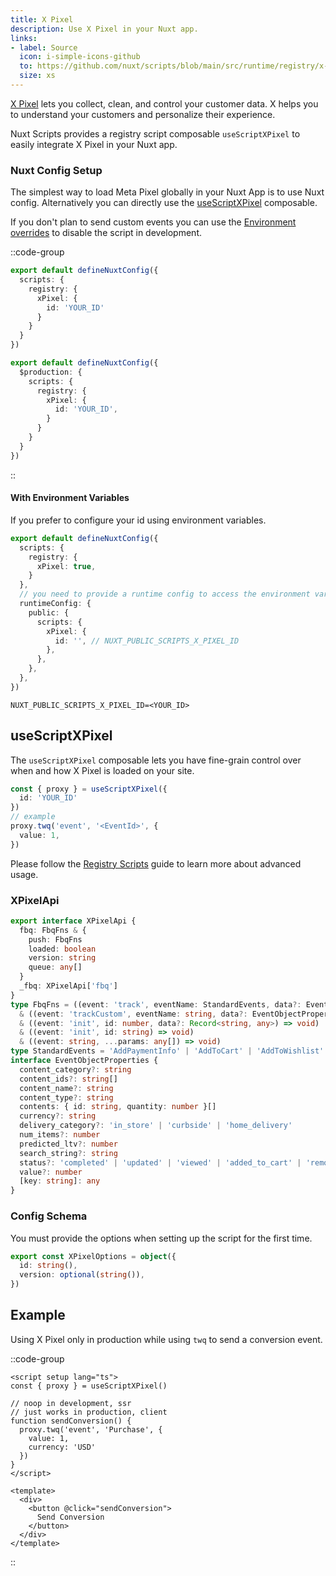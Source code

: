 ```yaml
---
title: X Pixel
description: Use X Pixel in your Nuxt app.
links:
- label: Source
  icon: i-simple-icons-github
  to: https://github.com/nuxt/scripts/blob/main/src/runtime/registry/x-pixel.ts
  size: xs
---
```


[X Pixel](https://x.com/) lets you collect, clean, and control your customer data. X helps you to understand your customers and personalize their experience.

Nuxt Scripts provides a registry script composable `useScriptXPixel` to easily integrate X Pixel in your Nuxt app.

### Nuxt Config Setup

The simplest way to load Meta Pixel globally in your Nuxt App is to use Nuxt config. Alternatively you can directly
use the [useScriptXPixel](#useScriptXPixel) composable.

If you don't plan to send custom events you can use the [Environment overrides](https://nuxt.com/docs/getting-started/configuration#environment-overrides) to
disable the script in development.

::code-group

```ts [Always enabled]
export default defineNuxtConfig({
  scripts: {
    registry: {
      xPixel: {
        id: 'YOUR_ID'
      }
    }
  }
})
```

```ts [Production only]
export default defineNuxtConfig({
  $production: {
    scripts: {
      registry: {
        xPixel: {
          id: 'YOUR_ID',
        }
      }
    }
  }
})
```

::

#### With Environment Variables

If you prefer to configure your id using environment variables.

```ts [nuxt.config.ts]
export default defineNuxtConfig({
  scripts: {
    registry: {
      xPixel: true,
    }
  },
  // you need to provide a runtime config to access the environment variables
  runtimeConfig: {
    public: {
      scripts: {
        xPixel: {
          id: '', // NUXT_PUBLIC_SCRIPTS_X_PIXEL_ID
        },
      },
    },
  },
})
```

```text [.env]
NUXT_PUBLIC_SCRIPTS_X_PIXEL_ID=<YOUR_ID>
```

## useScriptXPixel

The `useScriptXPixel` composable lets you have fine-grain control over when and how X Pixel is loaded on your site.

```ts
const { proxy } = useScriptXPixel({
  id: 'YOUR_ID'
})
// example
proxy.twq('event', '<EventId>', {
  value: 1,
})
```

Please follow the [Registry Scripts](/docs/guides/registry-scripts) guide to learn more about advanced usage.

### XPixelApi

```ts
export interface XPixelApi {
  fbq: FbqFns & {
    push: FbqFns
    loaded: boolean
    version: string
    queue: any[]
  }
  _fbq: XPixelApi['fbq']
}
type FbqFns = ((event: 'track', eventName: StandardEvents, data?: EventObjectProperties) => void)
  & ((event: 'trackCustom', eventName: string, data?: EventObjectProperties) => void)
  & ((event: 'init', id: number, data?: Record<string, any>) => void)
  & ((event: 'init', id: string) => void)
  & ((event: string, ...params: any[]) => void)
type StandardEvents = 'AddPaymentInfo' | 'AddToCart' | 'AddToWishlist' | 'CompleteRegistration' | 'Contact' | 'CustomizeProduct' | 'Donate' | 'FindLocation' | 'InitiateCheckout' | 'Lead' | 'Purchase' | 'Schedule' | 'Search' | 'StartTrial' | 'SubmitApplication' | 'Subscribe' | 'ViewContent'
interface EventObjectProperties {
  content_category?: string
  content_ids?: string[]
  content_name?: string
  content_type?: string
  contents: { id: string, quantity: number }[]
  currency?: string
  delivery_category?: 'in_store' | 'curbside' | 'home_delivery'
  num_items?: number
  predicted_ltv?: number
  search_string?: string
  status?: 'completed' | 'updated' | 'viewed' | 'added_to_cart' | 'removed_from_cart' | string
  value?: number
  [key: string]: any
}
```

### Config Schema

You must provide the options when setting up the script for the first time.

```ts
export const XPixelOptions = object({
  id: string(),
  version: optional(string()),
})
```

## Example

Using X Pixel only in production while using `twq` to send a conversion event.

::code-group

```vue [ConversionButton.vue]
<script setup lang="ts">
const { proxy } = useScriptXPixel()

// noop in development, ssr
// just works in production, client
function sendConversion() {
  proxy.twq('event', 'Purchase', {
    value: 1,
    currency: 'USD'
  })
}
</script>

<template>
  <div>
    <button @click="sendConversion">
      Send Conversion
    </button>
  </div>
</template>
```


::
